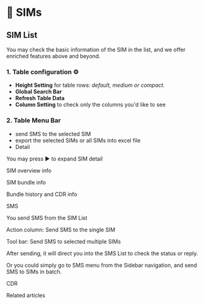 # 📶 SIMs

## SIM List

You may check the basic information of the SIM in the list, and we offer enriched features above and beyond.

### 1. Table configuration ⚙️

* **Height Setting** for table rows: _default, medium or compact._
* **Global Search Bar**
* **Refresh Table Data**
* **Column Setting** to check only the columns you'd like to see

### 2. Table Menu Bar




* send SMS to the selected SIM
* export the selected SIMs or all SIMs into excel file
* Detail

You may press ▶ to expand SIM detail

SIM overview info

SIM bundle info

Bundle history and CDR info

SMS

You send SMS from the SIM List

Action column: Send SMS to the single SIM

Tool bar: Send SMS to selected multiple SIMs

After sending, it will direct you into the SMS List to check the status or reply.

Or you could simply go to SMS menu from the Sidebar navigation, and send SMS to SIMs in batch.

CDR

Related articles
